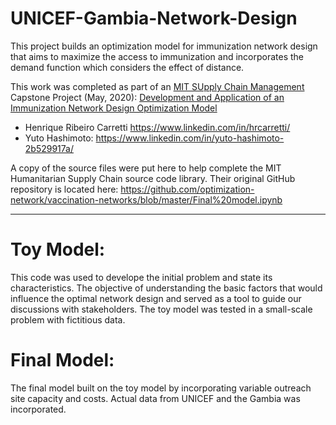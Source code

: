 # UNICEF-Gambia-Network-Design
This project builds an optimization model for immunization network design that aims to maximize the access to immunization and incorporates the demand function which considers the effect of distance.

This work was completed as part of an [MIT SUpply Chain Management](https://scm.mit.edu/) Capstone Project (May, 2020): [Development and Application of an Immunization Network Design Optimization Model](https://dspace.mit.edu/handle/1721.1/126392)

- Henrique Ribeiro Carretti https://www.linkedin.com/in/hrcarretti/
- Yuto Hashimoto: https://www.linkedin.com/in/yuto-hashimoto-2b529917a/

A copy of the source files were put here to help complete the MIT Humanitarian Supply Chain source code library. Their original GitHub repository is located here:
https://github.com/optimization-network/vaccination-networks/blob/master/Final%20model.ipynb  

---
# Toy Model:
This code was used to develope the initial problem and state its characteristics. The objective of understanding the basic factors that would
influence the optimal network design and served as a tool to guide our discussions with stakeholders. The toy model was tested in a small-scale problem with fictitious data.

# Final Model:
The final model built on the toy model by incorporating variable outreach site capacity and costs. Actual data from UNICEF and the Gambia was incorporated.
